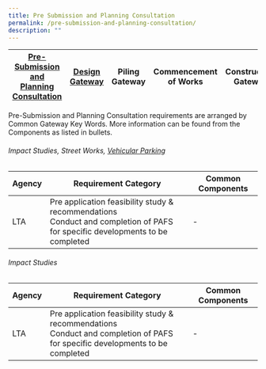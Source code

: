 ```yaml
---
title: Pre Submission and Planning Consultation
permalink: /pre-submission-and-planning-consultation/
description: ""
---
```


| [Pre-Submission and Planning Consultation](/pre-submission-and-planning-consultation/) |  [Design Gateway](/design-gateway)  |  Piling Gateway | Commencement of Works | Construction Gateway | Independent Agency Submissions |TOP/CSC Gateway |
| -------- | -------- | -------- | -------- | -------- | -------- | -------- |

Pre-Submission and Planning Consultation requirements are arranged by Common Gateway Key Words.
More information can be found from the Components as listed in bullets.

###### Impact Studies, Street Works, [Vehicular Parking](/vehicular-parking)

| Agency | Requirement Category | Common Components |
| -------- | -------- | -------- |
| LTA     | Pre application feasibility study & recommendations<br> Conduct and completion of PAFS for specific developments to be completed  | -|

###### Impact Studies

| Agency | Requirement Category | Common Components |
| -------- | -------- | -------- |
| LTA     | Pre application feasibility study & recommendations<br> Conduct and completion of PAFS for specific developments to be completed  | -|